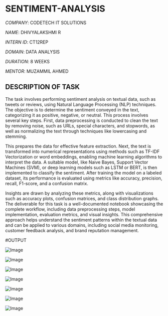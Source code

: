 # SENTIMENT-ANALYSIS

*COMPANY*: CODETECH IT SOLUTIONS

*NAME*: DHIVYALAKSHMI R

*INTERN ID*: CT12REP

*DOMAIN*: DATA ANALYSIS

*DURATION*: 8 WEEKS

*MENTOR*: MUZAMMIL AHMED

## DESCRIPTION OF TASK 

The task involves performing sentiment analysis on textual data, such as tweets or reviews, using Natural Language Processing (NLP) techniques. The objective is to determine the sentiment conveyed in the text, categorizing it as positive, negative, or neutral. This process involves several key steps. First, data preprocessing is conducted to clean the text by removing noise, such as URLs, special characters, and stopwords, as well as normalizing the text through techniques like lowercasing and stemming. 

This prepares the data for effective feature extraction. Next, the text is transformed into numerical representations using methods such as TF-IDF Vectorization or word embeddings, enabling machine learning algorithms to interpret the data. A suitable model, like Naive Bayes, Support Vector Machines (SVM), or deep learning models such as LSTM or BERT, is then implemented to classify the sentiment. After training the model on a labeled dataset, its performance is evaluated using metrics like accuracy, precision, recall, F1-score, and a confusion matrix. 

Insights are drawn by analyzing these metrics, along with visualizations such as accuracy plots, confusion matrices, and class distribution graphs. The deliverable for this task is a well-documented notebook showcasing the complete workflow, including data preprocessing steps, model implementation, evaluation metrics, and visual insights. This comprehensive approach helps understand the sentiment patterns within the textual data and can be applied to various domains, including social media monitoring, customer feedback analysis, and brand reputation management.

#OUTPUT

![Image](https://github.com/user-attachments/assets/c4afd917-b2ea-40da-a3a3-5b286182bf81)

![Image](https://github.com/user-attachments/assets/1cb0d04c-ee8f-4687-8412-cdb6e53e0466)

![Image](https://github.com/user-attachments/assets/909971a5-df1c-4937-9072-223ef4d1b68f)

![Image](https://github.com/user-attachments/assets/f02a0556-7a17-4ffa-96da-4fd5a7a5822a)

![Image](https://github.com/user-attachments/assets/e2f5b8c9-eb68-4d8b-b899-0a4d5a9fd965)

![Image](https://github.com/user-attachments/assets/a6a97a08-58e4-4250-842c-a94eb4cff27f)

![Image](https://github.com/user-attachments/assets/90a2d7b1-4c3b-4d9f-81d1-876e7782d9b6)
